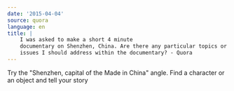 ```yaml
---
date: '2015-04-04'
source: quora
language: en
title: |
    I was asked to make a short 4 minute
    documentary on Shenzhen, China. Are there any particular topics or
    issues I should address within the documentary? - Quora
---
```


Try the \"Shenzhen, capital of the Made in China\" angle. Find a
character or an object and tell your story
